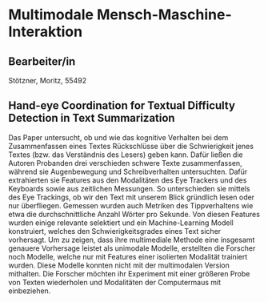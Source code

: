 # Multimodale Mensch-Maschine-Interaktion 

## Bearbeiter/in

Stötzner, Moritz, 55492

## Hand-eye Coordination for Textual Difficulty Detection in Text Summarization

Das Paper untersucht, ob und wie das kognitive Verhalten bei dem Zusammenfassen eines Textes Rückschlüsse über die Schwierigkeit jenes Textes (bzw. das Verständnis des Lesers) geben kann. Dafür ließen die Autoren Probanden drei verschieden schwere Texte zusammenfassen, während sie Augenbewegung und Schreibverhalten untersuchten. Dafür extrahierten sie Features aus den Modalitäten des Eye Trackers und des Keyboards sowie aus zeitlichen Messungen. So unterschieden sie mittels des Eye Trackings, ob wir den Text mit unserem Blick gründlich lesen oder nur überfliegen. Gemessen wurden auch Metriken des Tippverhaltens wie etwa die durchschnittliche Anzahl Wörter pro Sekunde. Von diesen Features wurden einige relevante selektiert und ein Machine-Learning Modell konstruiert, welches den Schwierigkeitsgrades eines Text sicher vorhersagt. Um zu zeigen, dass ihre multimediale Methode eine insgesamt genauere Vorhersage leistet als unimodale Modelle, erstellten die Forscher noch Modelle, welche nur mit Features einer isolierten Modalität trainiert wurden. Diese Modelle konnten nicht mit der multimodalen Version mithalten. Die Forscher möchten ihr Experiment mit einer größeren Probe von Texten wiederholen und Modalitäten der Computermaus mit einbeziehen. 

## 

